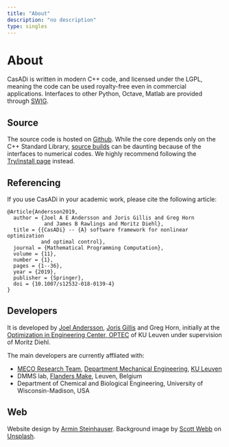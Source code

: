 ```yaml
---
title: "About"
description: "no description"
type: singles
---
```

# About

CasADi is written in modern C++ code, and licensed under the LGPL, meaning the code can be used royalty-free even in commercial applications.
Interfaces to other Python, Octave, Matlab are provided through [SWIG](http://www.swig.org).

## Source
The source code is hosted on [Github](https://github.com/casadi/casadi).
While the core depends only on the C++ Standard Library, [source builds](https://github.com/casadi/casadi/wiki/SourceBuild) can be daunting because of the interfaces to numerical codes. We highly recommend following the [Try/install page](../get) instead.

## Referencing
If you use CasADi in your academic work, please cite the following article:
```
@Article{Andersson2019,
  author = {Joel A E Andersson and Joris Gillis and Greg Horn
            and James B Rawlings and Moritz Diehl},
  title = {{CasADi} -- {A} software framework for nonlinear optimization
           and optimal control},
  journal = {Mathematical Programming Computation},
  volume = {11},
  number = {1},
  pages = {1--36},
  year = {2019},
  publisher = {Springer},
  doi = {10.1007/s12532-018-0139-4}
}
```

## Developers
It is developed by [Joel Andersson](https://wid.wisc.edu/people/joel-andersson/), [Joris Gillis](https://www.mech.kuleuven.be/en/pma/research/meco/people/00052373) and Greg Horn, initially at the [Optimization in Engineering Center, OPTEC](https://set.kuleuven.be/optec) of KU Leuven under supervision of Moritz Diehl.

The main developers are currently affliated with:

 * [MECO Research Team](https://www.mech.kuleuven.be/en/pma/research/meco), [Department Mechanical Engineering](https://www.mech.kuleuven.be/), [KU Leuven](https://kuleuven.be)
 * DMMS lab, [Flanders Make](https://www.flandersmake.be), Leuven, Belgium
 * Department of Chemical and Biological Engineering, University of Wisconsin-Madison, USA

## Web
Website design by [Armin Steinhauser](https://www.mech.kuleuven.be/en/pma/research/meco/people/00102655). Background image by [Scott Webb](https://unsplash.com/photos/E0f9iLMTuVQ) on [Unsplash](https://unsplash.com/).
